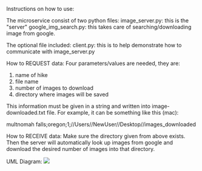 Instructions on how to use:

The microservice consist of two python files: 
image_server.py: this is the "server"
google_img_search.py: this takes care of searching/downloading image from google.

The optional file included:
client.py: this is to help demonstrate how to communicate with image_server.py

How to REQUEST data:
Four parameters/values are needed, they are:
1) name of hike
2) file name
3) number of images to download
4) directory where images will be saved

This information must be given in a string and written into image-downloaded.txt file. For example, it can be something like this (mac):

multnomah falls;oregon;1;//Users//NewUser//Desktop//images_downloaded

How to RECEIVE data:
Make sure the directory given from above exists. Then the server will automatically look up images from google and download the desired number of images into that directory.


UML Diagram:
![](https://i.imgur.com/IqA4ZsI.png)
